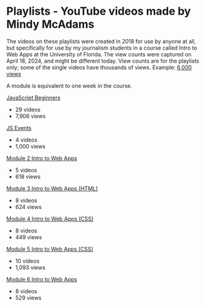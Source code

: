 # Playlists - YouTube videos made by Mindy McAdams

The videos on these playlists were created in 2018 for use by anyone at all, but specifically for use by my journalism students in a course called Intro to Web Apps at the University of Florida. The view counts were captured on April 18, 2024, and might be different today. View counts are for the playlists only; some of the single videos have thousands of views. Example: [6,000 views](https://www.youtube.com/watch?v=wOdSgNomgIo&list=PLrSy-6zPPndmdx0oEAyk9B3zOm2pao5k6&index=9)

A module is equivalent to one week in the course.

[JavaScript Beginners](https://www.youtube.com/playlist?list=PLrSy-6zPPndmuxnyUwOEPngT9aP6m_2On)
* 29 videos
* 7,906 views

[JS Events](https://www.youtube.com/playlist?list=PLrSy-6zPPndlCgyZ0oWTnd1wqxE_YtHfb)
* 4 videos
* 1,000 views

[Module 2 Intro to Web Apps](https://www.youtube.com/playlist?list=PLrSy-6zPPndm6oxQdkiFWXPv-I3Wf_a7I)
* 5 videos
* 618 views

[Module 3 Intro to Web Apps (HTML)](https://www.youtube.com/playlist?list=PLrSy-6zPPndmHxNbLzsyCsG-AJU8gbrx8)
* 8 videos
* 624 views

[Module 4 Intro to Web Apps (CSS)](https://www.youtube.com/playlist?list=PLrSy-6zPPndkovcrRx-QCnZopXT_c8xvB)
* 8 videos
* 449 views

[Module 5 Intro to Web Apps (CSS)](https://www.youtube.com/playlist?list=PLrSy-6zPPndmdx0oEAyk9B3zOm2pao5k6)
* 10 videos
* 1,093 views

[Module 6 Intro to Web Apps](https://www.youtube.com/playlist?list=PLrSy-6zPPndkVRqWBJ1a1vG6cqgxxBMTu)
* 8 videos
* 529 views
